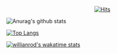 <div align=center>
	
[![Hits](https://hits.seeyoufarm.com/api/count/incr/badge.svg?url=https%3A%2F%2Fgithub.com%2FHott-J)](https://hits.seeyoufarm.com)
	
</div>

![Anurag's github stats](https://github-readme-stats.vercel.app/api?username=Hott-J&show_icons=true&theme=radical)

[![Top Langs](https://github-readme-stats.vercel.app/api/top-langs/?username=Hott-J)](https://github.com/anuraghazra/github-readme-stats)

[![willianrod's wakatime stats](https://github-readme-stats.vercel.app/api/wakatime?username=Hott-J)](https://github.com/anuraghazra/github-readme-stats)

<!--
**Hott-J/Hott-J** is a ✨ _special_ ✨ repository because its `README.md` (this file) appears on your GitHub profile.

Here are some ideas to get you started:

- 🔭 I’m currently working on ...
- 🌱 I’m currently learning ...
- 👯 I’m looking to collaborate on ...
- 🤔 I’m looking for help with ...
- 💬 Ask me about ...
- 📫 How to reach me: ...
- 😄 Pronouns: ...
- ⚡ Fun fact: ...
-->
